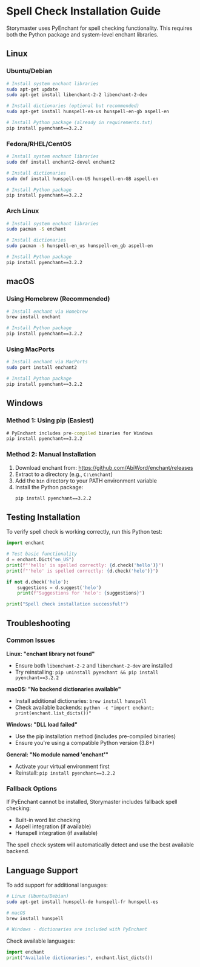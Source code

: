 # Spell Check Installation Guide

Storymaster uses PyEnchant for spell checking functionality. This requires both the Python package and system-level enchant libraries.

## Linux

### Ubuntu/Debian
```bash
# Install system enchant libraries
sudo apt-get update
sudo apt-get install libenchant-2-2 libenchant-2-dev

# Install dictionaries (optional but recommended)
sudo apt-get install hunspell-en-us hunspell-en-gb aspell-en

# Install Python package (already in requirements.txt)
pip install pyenchant==3.2.2
```

### Fedora/RHEL/CentOS
```bash
# Install system enchant libraries
sudo dnf install enchant2-devel enchant2

# Install dictionaries
sudo dnf install hunspell-en-US hunspell-en-GB aspell-en

# Install Python package
pip install pyenchant==3.2.2
```

### Arch Linux
```bash
# Install system enchant libraries
sudo pacman -S enchant

# Install dictionaries
sudo pacman -S hunspell-en_us hunspell-en_gb aspell-en

# Install Python package
pip install pyenchant==3.2.2
```

## macOS

### Using Homebrew (Recommended)
```bash
# Install enchant via Homebrew
brew install enchant

# Install Python package
pip install pyenchant==3.2.2
```

### Using MacPorts
```bash
# Install enchant via MacPorts
sudo port install enchant2

# Install Python package
pip install pyenchant==3.2.2
```

## Windows

### Method 1: Using pip (Easiest)
```cmd
# PyEnchant includes pre-compiled binaries for Windows
pip install pyenchant==3.2.2
```

### Method 2: Manual Installation
1. Download enchant from: https://github.com/AbiWord/enchant/releases
2. Extract to a directory (e.g., `C:\enchant`)
3. Add the `bin` directory to your PATH environment variable
4. Install the Python package:
   ```cmd
   pip install pyenchant==3.2.2
   ```

## Testing Installation

To verify spell check is working correctly, run this Python test:

```python
import enchant

# Test basic functionality
d = enchant.Dict("en_US")
print(f"'hello' is spelled correctly: {d.check('hello')}")
print(f"'helo' is spelled correctly: {d.check('helo')}")

if not d.check('helo'):
    suggestions = d.suggest('helo')
    print(f"Suggestions for 'helo': {suggestions}")

print("Spell check installation successful!")
```

## Troubleshooting

### Common Issues

**Linux: "enchant library not found"**
- Ensure both `libenchant-2-2` and `libenchant-2-dev` are installed
- Try reinstalling: `pip uninstall pyenchant && pip install pyenchant==3.2.2`

**macOS: "No backend dictionaries available"**
- Install additional dictionaries: `brew install hunspell`
- Check available backends: `python -c "import enchant; print(enchant.list_dicts())"`

**Windows: "DLL load failed"**
- Use the pip installation method (includes pre-compiled binaries)
- Ensure you're using a compatible Python version (3.8+)

**General: "No module named 'enchant'"**
- Activate your virtual environment first
- Reinstall: `pip install pyenchant==3.2.2`

### Fallback Options

If PyEnchant cannot be installed, Storymaster includes fallback spell checking:
- Built-in word list checking
- Aspell integration (if available)
- Hunspell integration (if available)

The spell check system will automatically detect and use the best available backend.

## Language Support

To add support for additional languages:

```bash
# Linux (Ubuntu/Debian)
sudo apt-get install hunspell-de hunspell-fr hunspell-es

# macOS
brew install hunspell

# Windows - dictionaries are included with PyEnchant
```

Check available languages:
```python
import enchant
print("Available dictionaries:", enchant.list_dicts())
```